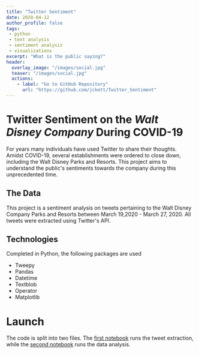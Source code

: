 ```yaml
---
title: "Twitter Sentiment"
date: 2020-04-12
author_profile: false
tags: 
 - python
 - text analysis
 - sentiment analysis
 - visualizations
excerpt: "What is the public saying?"
header:
  overlay_image: "/images/social.jpg"
  teaser: "/images/social.jpg"
  actions:
    - label: "Go to GitHub Repository"
      url: "https://github.com/jckett/Twitter_Sentiment"
---
```


# Twitter Sentiment on the *Walt Disney Company* During COVID-19

For years many individuals have used Twitter to share their thoughts. Amidst COVID-19, several establishments were ordered to close down, including the Walt Disney Parks and Resorts. This project aims to understand the public's sentiments towards the company during this unprecedented time. 

## The Data 

This project is a sentiment analysis on tweets pertaining to the Walt Disney Company Parks and Resorts between March 19,2020 - March 27, 2020. All tweets were extracted using Twitter's API.

## Technologies

Completed in Python, the following packages are used
 - Tweepy
 - Pandas
 - Datetime
 - Textblob
 - Operator
 - Matplotlib
 
# Launch

The code is split into two files. The [first notebook](https://github.com/jckett/Twitter_Sentiment/blob/master/Twitter%20Sentiment%20Analysis-Data%20Extraction.ipynb.zip) runs the tweet extraction, while the [second notebook](https://github.com/jckett/Twitter_Sentiment/blob/master/Twitter%20Sentiment-Data%20Analysis.ipynb) runs the data analysis. 

